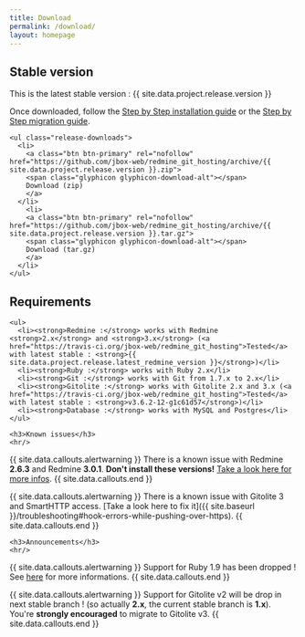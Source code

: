 ```yaml
---
title: Download
permalink: /download/
layout: homepage
---
```


<div class="row">
  <div class="col-lg-6">
    <h2>Stable version</h2>
    <p>This is the latest stable version : <span class="label label-success">{{ site.data.project.release.version }}</span></p>
    <p>Once downloaded, follow the <a href="{{ site.baseurl }}/get_started/">Step by Step installation guide</a> or the
      <a href="{{ site.baseurl }}/how-to/migrate/">Step by Step migration guide</a>.</p>

    <ul class="release-downloads">
      <li>
        <a class="btn btn-primary" rel="nofollow" href="https://github.com/jbox-web/redmine_git_hosting/archive/{{ site.data.project.release.version }}.zip">
        <span class="glyphicon glyphicon-download-alt"></span>
        Download (zip)
        </a>
      </li>
        <li>
        <a class="btn btn-primary" rel="nofollow" href="https://github.com/jbox-web/redmine_git_hosting/archive/{{ site.data.project.release.version }}.tar.gz">
        <span class="glyphicon glyphicon-download-alt"></span>
        Download (tar.gz)
        </a>
      </li>
    </ul>
  </div>
  <div class="col-lg-6">
    <h2>Requirements</h2>

    <ul>
      <li><strong>Redmine :</strong> works with Redmine <strong>2.x</strong> and <strong>3.x</strong> (<a href="https://travis-ci.org/jbox-web/redmine_git_hosting">Tested</a> with latest stable : <strong>{{ site.data.project.release.latest_redmine_version }}</strong>)</li>
      <li><strong>Ruby :</strong> works with Ruby 2.x</li>
      <li><strong>Git :</strong> works with Git from 1.7.x to 2.x</li>
      <li><strong>Gitolite :</strong> works with Gitolite 2.x and 3.x (<a href="https://travis-ci.org/jbox-web/redmine_git_hosting">Tested</a> with latest stable : <strong>v3.6.2-12-g1c61d57</strong>)</li>
      <li><strong>Database :</strong> works with MySQL and Postgres</li>
    </ul>
  </div>
</div>

<div class="row">
  <div class="col-lg-12">

    <h3>Known issues</h3>
    <hr/>

{{ site.data.callouts.alertwarning }}
  There is a known issue with Redmine **2.6.3** and Redmine **3.0.1**. **Don't install these versions!** [Take a look here for more infos](https://github.com/jbox-web/redmine_git_hosting/issues/387).
{{ site.data.callouts.end }}

{{ site.data.callouts.alertwarning }}
  There is a known issue with Gitolite 3 and SmartHTTP access. [Take a look here to fix it]({{ site.baseurl }}/troubleshooting#hook-errors-while-pushing-over-https).
{{ site.data.callouts.end }}

    <h3>Announcements</h3>
    <hr/>

{{ site.data.callouts.alertwarning }}
  Support for Ruby 1.9 has been dropped ! See [here](https://www.ruby-lang.org/en/news/2014/01/10/ruby-1-9-3-will-end-on-2015/) for more informations.
{{ site.data.callouts.end }}

{{ site.data.callouts.alertwarning }}
  Support for Gitolite v2 will be drop in next stable branch ! (so actually **2.x**, the current stable branch is **1.x**). You're **strongly encouraged** to migrate to Gitolite v3.
{{ site.data.callouts.end }}

  </div>
</div>
